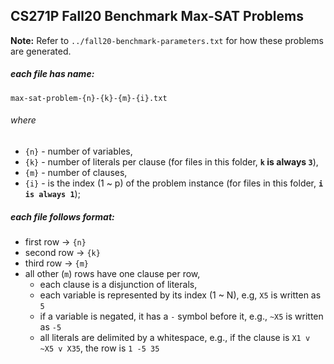 ## CS271P Fall20 Benchmark Max-SAT Problems

**Note:**
Refer to `../fall20-benchmark-parameters.txt` for how these problems are generated.

##### each file has name:
`max-sat-problem-{n}-{k}-{m}-{i}.txt`

###### where 
 - `{n}` - number of variables,
 - `{k}` - number of literals per clause (for files in this folder, **`k` is always `3`**),
 - `{m}` - number of clauses, 
 - `{i}` - is the index (1 ~ p) of the problem instance (for files in this folder, **`i is always 1`**);

##### each file follows format:
 - first row  -> `{n}`
 - second row -> `{k}`
 - third row  -> `{m}`
 - all other (`m`) rows have one clause per row,
    - each clause is a disjunction of literals,
    - each variable is represented by its index (1 ~ N), e.g, `X5` is written as `5`
    - if a variable is negated, it has a `-` symbol before it, e.g., `~X5` is written as `-5`
    - all literals are delimited by a whitespace, e.g., if the clause is `X1 v ~X5 v X35`, the row is `1 -5 35`

